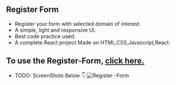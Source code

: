 ## Register Form

- Register your form with selected domain of interest.
- A simple, light and responsive UI.
- Best code practice used.
- A complete React project Made on HTML,CSS,Javascript,React.

## To use the Register-Form, [click here.](https://register-form-codebird.netlify.app/)

- TODO: ScreenShots Below 👇
![Register -Form](https://user-images.githubusercontent.com/102934270/208242111-ce2d3585-f94a-4b4c-abeb-64b5148f39d5.jpg)
